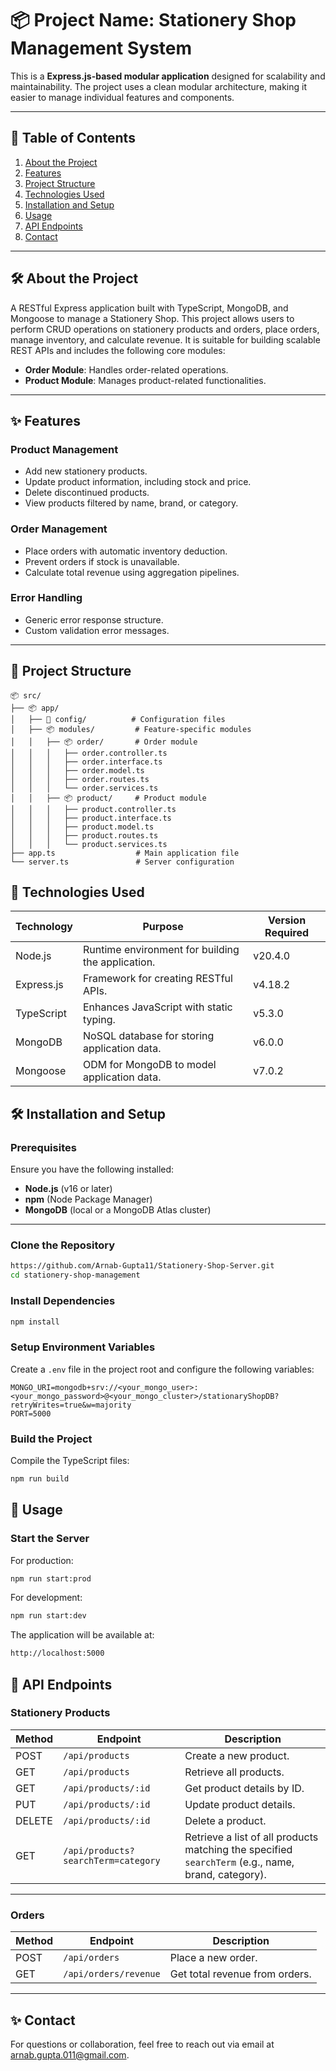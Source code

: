 # 📦 **Project Name**: Stationery Shop Management System

This is a **Express.js-based modular application** designed for scalability and maintainability. The project uses a clean modular architecture, making it easier to manage individual features and components.

---

## 📝 **Table of Contents**

1. [About the Project](#about-the-project)
2. [Features](#features)
3. [Project Structure](#project-structure)
4. [Technologies Used](#technologies-used)
5. [Installation and Setup](#installation-and-setup)
6. [Usage](#usage)
7. [API Endpoints](#api-endpoints)
8. [Contact](#contact)

---

## 🛠️ **About the Project**

A RESTful Express application built with TypeScript, MongoDB, and Mongoose to manage a Stationery Shop. This project allows users to perform CRUD operations on stationery products and orders, place orders, manage inventory, and calculate revenue.
It is suitable for building scalable REST APIs and includes the following core modules:

- **Order Module**: Handles order-related operations.
- **Product Module**: Manages product-related functionalities.

---

## ✨ **Features**

### **Product Management**

- Add new stationery products.
- Update product information, including stock and price.
- Delete discontinued products.
- View products filtered by name, brand, or category.

### **Order Management**

- Place orders with automatic inventory deduction.
- Prevent orders if stock is unavailable.
- Calculate total revenue using aggregation pipelines.

### **Error Handling**

- Generic error response structure.
- Custom validation error messages.

---

## 📂 **Project Structure**

```plaintext
📦 src/
├── 📦 app/
│   ├── 📂 config/          # Configuration files
│   ├── 📦 modules/         # Feature-specific modules
│   │   ├── 📦 order/       # Order module
│   │   │   ├── order.controller.ts
│   │   │   ├── order.interface.ts
│   │   │   ├── order.model.ts
│   │   │   ├── order.routes.ts
│   │   │   └── order.services.ts
│   │   ├── 📦 product/     # Product module
│   │   │   ├── product.controller.ts
│   │   │   ├── product.interface.ts
│   │   │   ├── product.model.ts
│   │   │   ├── product.routes.ts
│   │   │   └── product.services.ts
├── app.ts                  # Main application file
└── server.ts               # Server configuration
```

## 🚀 **Technologies Used**

| Technology | Purpose                                           | Version Required |
| ---------- | ------------------------------------------------- | ---------------- |
| Node.js    | Runtime environment for building the application. | v20.4.0          |
| Express.js | Framework for creating RESTful APIs.              | v4.18.2          |
| TypeScript | Enhances JavaScript with static typing.           | v5.3.0           |
| MongoDB    | NoSQL database for storing application data.      | v6.0.0           |
| Mongoose   | ODM for MongoDB to model application data.        | v7.0.2           |

## 🛠️ **Installation and Setup**

### **Prerequisites**

Ensure you have the following installed:

- **Node.js** (v16 or later)
- **npm** (Node Package Manager)
- **MongoDB** (local or a MongoDB Atlas cluster)

---

### **Clone the Repository**

```bash
https://github.com/Arnab-Gupta11/Stationery-Shop-Server.git
cd stationery-shop-management
```

### **Install Dependencies**

```bash
npm install
```

### **Setup Environment Variables**

Create a `.env` file in the project root and configure the following variables:

```env
MONGO_URI=mongodb+srv://<your_mongo_user>:<your_mongo_password>@<your_mongo_cluster>/stationaryShopDB?retryWrites=true&w=majority
PORT=5000
```

### **Build the Project**

Compile the TypeScript files:

```bash
npm run build
```

## 🧰 Usage

### **Start the Server**

For production:

```bash
npm run start:prod
```

For development:

```bash
npm run start:dev
```

The application will be available at:

```bash
http://localhost:5000
```

## 🔧 API Endpoints

### Stationery Products

| Method | Endpoint                            | Description                                                                                        |
| ------ | ----------------------------------- | -------------------------------------------------------------------------------------------------- |
| POST   | `/api/products`                     | Create a new product.                                                                              |
| GET    | `/api/products`                     | Retrieve all products.                                                                             |
| GET    | `/api/products/:id`                 | Get product details by ID.                                                                         |
| PUT    | `/api/products/:id`                 | Update product details.                                                                            |
| DELETE | `/api/products/:id`                 | Delete a product.                                                                                  |
| GET    | `/api/products?searchTerm=category` | Retrieve a list of all products matching the specified `searchTerm` (e.g., name, brand, category). |

---

### Orders

| Method | Endpoint              | Description                    |
| ------ | --------------------- | ------------------------------ |
| POST   | `/api/orders`         | Place a new order.             |
| GET    | `/api/orders/revenue` | Get total revenue from orders. |

---

## ✨ **Contact**

For questions or collaboration, feel free to reach out via email at [arnab.gupta.011@gmail.com](mailto:arnab.gupta.011@gmail.com).
